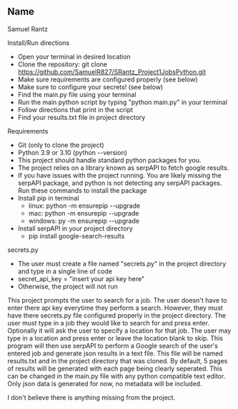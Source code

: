 Name
-
Samuel Rantz

Install/Run directions


- Open your terminal in desired location
- Clone the repository: git clone https://github.com/SamuelR827/SRantz_Project1JobsPython.git
- Make sure requirements are configured properly (see below)
- Make sure to configure your secrets! (see below)
- Find the main.py file using your terminal
- Run the main python script by typing "python main.py" in your terminal
- Follow directions that print in the script
- Find your results.txt file in project directory

Requirements

- Git (only to clone the project)
- Python 3.9 or 3.10 (python --version)
- This project should handle standard python packages for you.
- The project relies on a library known as serpAPI to fetch google results.
- If you have issues with the project running. You are likely missing the serpAPI package, and python is not detecting any serpAPI packages. Run these commands to install the package
- Install pip in terminal
    - linux: python -m ensurepip --upgrade
    - mac: python -m ensurepip --upgrade
    - windows: py -m ensurepip --upgrade
- Install serpAPI in your project directory
    - pip install google-search-results

secrets.py

- The user must create a file named "secrets.py" in the project directory and type in a single line of code
- secret_api_key = "insert your api key here"
- Otherwise, the project will not run

This project prompts the user to search for a job. The user doesn't have to enter there api key everytime they perform
a search.
However, they must have there secrets.py file configured properly in the project directory.
The user must type in a job they would like to search for and press enter. Optionally it will ask the user
to specify a location for that job. The user may type in a location and
press enter or leave the location blank to skip. This program will then use serpAPI to perform a Google search
of the user's entered job and generate json results in a text file.
This file will be named results.txt and in the project directory that was cloned.
By default, 5 pages of results will be generated with each page being clearly seperated.
This can be changed in the main.py file with any python compatible text editor.
Only json data is generated for now, no metadata will be included.

I don't believe there is anything missing from the project.